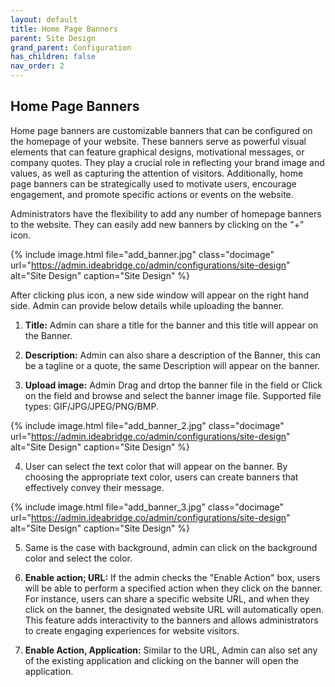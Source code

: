 ```yaml
---
layout: default
title: Home Page Banners
parent: Site Design
grand_parent: Configuration
has_children: false
nav_order: 2
---
```


## Home Page Banners

Home page banners are customizable banners that can be configured on the homepage of your website. These banners serve as powerful visual elements that can feature graphical designs, motivational messages, or company quotes. They play a crucial role in reflecting your brand image and values, as well as capturing the attention of visitors. Additionally, home page banners can be strategically used to motivate users, encourage engagement, and promote specific actions or events on the website.

Administrators have the flexibility to add any number of homepage banners to the website. They can easily add new banners by clicking on the "+" icon.

{% include image.html file="add_banner.jpg" class="docimage" url="https://admin.ideabridge.co/admin/configurations/site-design" alt="Site Design" caption="Site Design" %}

After clicking plus icon, a new side window will appear on the right hand side. Admin can provide below details while uploading the banner. 

1. **Title:** Admin can share a title for the banner and this title will appear on the Banner.

2. **Description:** Admin can also share a description of the Banner, this can be a tagline or a quote, the same Description will appear on the banner. 

3. **Upload image:** Admin Drag and drtop the banner file in the field or Click on the field and browse and select the banner image file. Supported file types: GIF/JPG/JPEG/PNG/BMP.

{% include image.html file="add_banner_2.jpg" class="docimage" url="https://admin.ideabridge.co/admin/configurations/site-design" alt="Site Design" caption="Site Design" %}

4. User can select the text color that will appear on the banner. By choosing the appropriate text color, users can create banners that effectively convey their message.

{% include image.html file="add_banner_3.jpg" class="docimage" url="https://admin.ideabridge.co/admin/configurations/site-design" alt="Site Design" caption="Site Design" %}

5. Same is the case with background, admin can click on the background color and select the color. 

6. **Enable action; URL:** If the admin checks the "Enable Action" box, users will be able to perform a specified action when they click on the banner. For instance, users can share a specific website URL, and when they click on the banner, the designated website URL will automatically open. This feature adds interactivity to the banners and allows administrators to create engaging experiences for website visitors.

7. **Enable Action, Application:** Similar to the URL, Admin can also set any of the existing application and clicking on the banner will open the application.



